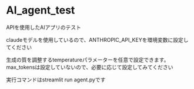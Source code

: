 # AI_agent_test
APIを使用したAIアプリのテスト

claudeモデルを使用しているので、ANTHROPIC_API_KEYを環境変数に設定してください

生成の質を調整するtemperatureパラメーターを任意で設定できます。
max_tokensは設定していないので、必要に応じて設定してみてください

実行コマンドはstreamlit run agent.pyです

